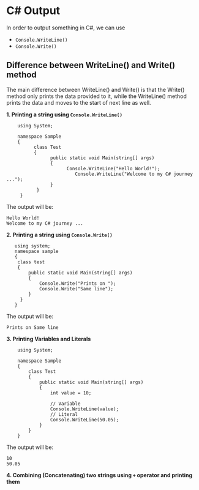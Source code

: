 # C# Output

In order to output something in C#, we can use<br/>
- ```Console.WriteLine()``` <br/>
- ```Console.Write()```<br/>

## Difference between WriteLine() and Write() method
The main difference between WriteLine() and Write() is that the Write() method only prints the data provided to it, while the WriteLine() method prints the data and moves to the start of next line as well.

**1. Printing a string using ```Console.WriteLine()```**
        
        using System;
 
        namespace Sample
        {
	          class Test
	          {
		            public static void Main(string[] args)
		            {
			              Console.WriteLine("Hello World!");
                             Console.WriteLine("Welcome to my C# journey ..."); 
		            }
	           }
         }
The output will be:

	Hello World!
	Welcome to my C# journey ...
	
**2. Printing a string using ```Console.Write()```**

	   using system;
	   namespace sample
	   {
	   	class test
		{
			public static void Main(string[] args)
			{
				Console.Write("Prints on ");
				Console.Write("Same line");
			}
		 }
	   }

The output will be:

	Prints on Same line
	
**3. Printing Variables and Literals**
		
		using System;
 
		namespace Sample
		{
			class Test
			{
				public static void Main(string[] args)
				{
					int value = 10;

					// Variable
					Console.WriteLine(value);
					// Literal
					Console.WriteLine(50.05);
				}
			}
		}

The output will be:

	10
	50.05
	
**4. Combining (Concatenating) two strings using ```+``` operator and printing them**

	
